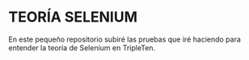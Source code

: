 # TEORÍA SELENIUM

En este pequeño repositorio subiré las pruebas que iré haciendo para entender la teoría de Selenium en TripleTen.
